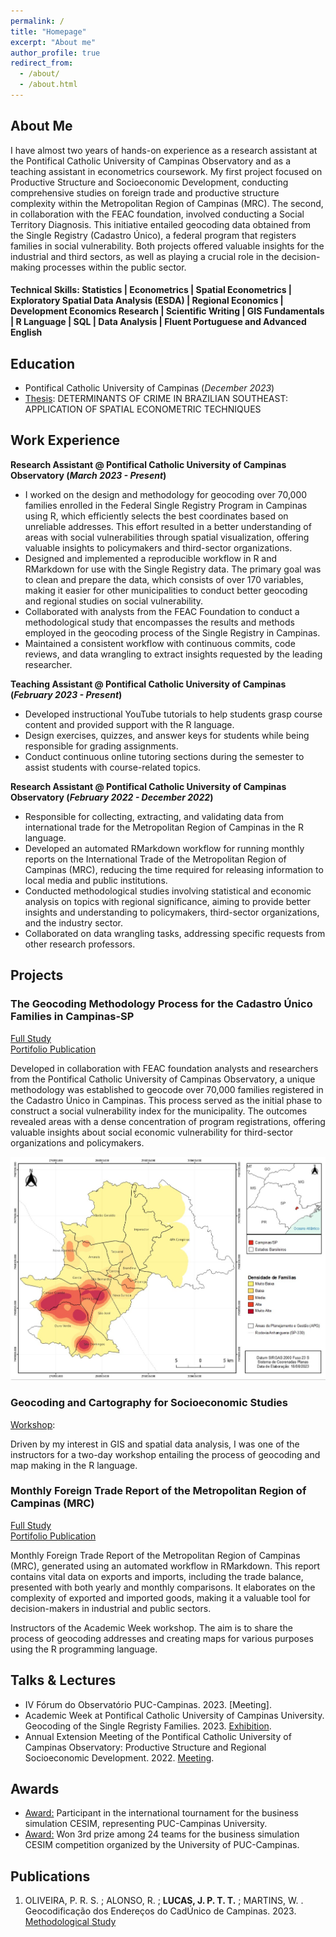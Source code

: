 ```yaml
---
permalink: /
title: "Homepage"
excerpt: "About me"
author_profile: true
redirect_from: 
  - /about/
  - /about.html
---
```


## About Me

I have almost two years of hands-on experience as a research assistant at the Pontifical Catholic University of Campinas Observatory and as a teaching assistant in econometrics coursework. My first project focused on Productive Structure and Socioeconomic Development, conducting comprehensive studies on foreign trade and productive structure complexity within the Metropolitan Region of Campinas (MRC). The second, in collaboration with the FEAC foundation, involved conducting a Social Territory Diagnosis. This initiative entailed geocoding data obtained from the Single Registry (Cadastro Único), a federal program that registers families in social vulnerability. Both projects offered valuable insights for the industrial and third sectors, as well as playing a crucial role in the decision-making processes within the public sector.


#### Technical Skills: Statistics | Econometrics | Spatial Econometrics | Exploratory Spatial Data Analysis (ESDA) | Regional Economics | Development Economics Research | Scientific Writing | GIS Fundamentals | R Language | SQL | Data Analysis | Fluent Portuguese and Advanced English

## Education

- Pontifical Catholic University of Campinas (_December 2023_)
- [Thesis](https://pedrotl.github.io/portfolio/portfolio-2/): DETERMINANTS OF CRIME IN BRAZILIAN SOUTHEAST: APPLICATION OF SPATIAL ECONOMETRIC TECHNIQUES

## Work Experience

**Research Assistant @ Pontifical Catholic University of Campinas Observatory (_March 2023 - Present_)**

- I worked on the design and methodology for geocoding over 70,000 families enrolled in the Federal Single Registry Program in Campinas using R, which efficiently selects the best coordinates based on unreliable addresses. This effort resulted in a better understanding of areas with social vulnerabilities through spatial visualization, offering valuable insights to policymakers and third-sector organizations.
- Designed and implemented a reproducible workflow in R and RMarkdown for use with the Single Registry data. The primary goal was to clean and prepare the data, which consists of over 170 variables, making it easier for other municipalities to conduct better geocoding and regional studies on social vulnerability.
- Collaborated with analysts from the FEAC Foundation to conduct a methodological study that encompasses the results and methods employed in the geocoding process of the Single Registry in Campinas.
- Maintained a consistent workflow with continuous commits, code reviews, and data wrangling to extract insights requested by the leading researcher.


**Teaching Assistant @ Pontifical Catholic University of Campinas (_February 2023 - Present_)**

- Developed instructional YouTube tutorials to help students grasp course content and provided support with the R language.
- Design exercises, quizzes, and answer keys for students while being responsible for grading assignments.
- Conduct continuous online tutoring sections during the semester to assist students with course-related topics.

**Research Assistant @ Pontifical Catholic University of Campinas Observatory (_February 2022 - December 2022_)**

- Responsible for collecting, extracting, and validating data from international trade for the Metropolitan Region of Campinas in the R language.
- Developed an automated RMarkdown workflow for running monthly reports on the International Trade of the Metropolitan Region of Campinas (MRC), reducing the time required for releasing information to local media and public institutions.
- Conducted methodological studies involving statistical and economic analysis on topics with regional significance, aiming to provide better insights and understanding to policymakers, third-sector organizations, and the industry sector.
- Collaborated on data wrangling tasks, addressing specific requests from other research professors. 

## Projects

### The Geocoding Methodology Process for the Cadastro Único Families in Campinas-SP
[Full Study](https://feac.org.br/wp-content/uploads/2023/10/Geocodificacao_FEAC.pdf?portfolioCats=3105#new_tab)<br>
[Portifolio Publication](https://pedrotl.github.io/portfolio/portfolio-1/)

Developed in collaboration with FEAC foundation analysts and researchers from the Pontifical Catholic University of Campinas Observatory, a unique methodology was established to geocode over 70,000 families registered in the Cadastro Único in Campinas. This process served as the initial phase to construct a social vulnerability index for the municipality. The outcomes revealed areas with a dense concentration of program registrations, offering valuable insights about social economic vulnerability for third-sector organizations and policymakers.


<img src="/images/1-Map-Geocoding.jpeg" alt="1-Map-Geocoding" />

### Geocoding and Cartography for Socioeconomic Studies
[Workshop](https://drive.google.com/file/d/1L3MPm8HDa4l9S6Ercza_izJzuLNSIsUG/view?usp=sharing): 

Driven by my interest in GIS and spatial data analysis, I was one of the instructors for a two-day workshop entailing the process of geocoding and map making in the R language.

### Monthly Foreign Trade Report of the Metropolitan Region of Campinas (MRC)
[Full Study](https://observatorio.puc-campinas.edu.br/informativo-mensal-balanca-comercial-da-regiao-metropolitana-de-campinas-volume-5-n-06-2022/)<br>
[Portifolio Publication](https://pedrotl.github.io/portfolio/portfolio-3/)

Monthly Foreign Trade Report of the Metropolitan Region of Campinas (MRC), generated using an automated workflow in RMarkdown. This report contains vital data on exports and imports, including the trade balance, presented with both yearly and monthly comparisons. It elaborates on the complexity of exported and imported goods, making it a valuable tool for decision-makers in industrial and public sectors.


Instructors of the Academic Week workshop. The aim is to share the process of geocoding addresses and creating maps for various purposes using the R programming language.

## Talks & Lectures

- IV Fórum do Observatório PUC-Campinas. 2023. [Meeting].
- Academic Week at Pontifical Catholic University of Campinas University. Geocoding of the Single Regristy Families. 2023. [Exhibition](https://drive.google.com/file/d/1A0jvTvv9-1QJMUhVJcPWKSG7ejmmY03D/view?usp=sharing).
- Annual Extension Meeting of the Pontifical Catholic University of Campinas Observatory: Productive Structure and Regional Socioeconomic Development. 2022. [Meeting](https://drive.google.com/file/d/1DZ-FjKGwzFQF7h89__iNQDeGrHK6U2_w/view?usp=sharing).

## Awards

- [Award:](https://drive.google.com/file/d/11LhUSPF7HbENFEBxvg8vdNcd5UTG_4Cc/view?usp=sharing) Participant in the international tournament for the business simulation CESIM, representing PUC-Campinas University.
- [Award:](https://www.puc-campinas.edu.br/puc-campinas-e-cbyk-anunciam-vencedores-de-torneio-de-simulacao-de-negocios/) Won 3rd prize among 24 teams for the business simulation CESIM competition organized by the University of PUC-Campinas.

## Publications

1. OLIVEIRA, P. R. S. ; ALONSO, R. ; **LUCAS, J. P. T. T.** ; MARTINS, W. . Geocodificação dos Endereços do CadÚnico de Campinas. 2023. [Methodological Study](https://observatorio.puc-campinas.edu.br/geocodificacao-dos-enderecos-do-cadunico-de-campinas/)
